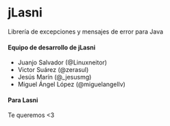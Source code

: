 # jLasni
Librería de excepciones y mensajes de error para Java

#### Equipo de desarrollo de jLasni
* Juanjo Salvador (@Linuxneitor)
* Victor Suárez (@zerasul)
* Jesús Marín (@_jesusmg)
* Miguel Ángel López (@miguelangellv)
#### Para Lasni

Te queremos <3
